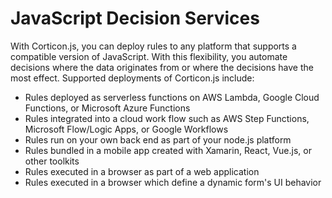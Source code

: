 
# JavaScript Decision Services


With Corticon.js, you can deploy rules to any platform that supports a compatible version of JavaScript. With this flexibility, you automate decisions where the data originates from or where the decisions have the most effect. Supported deployments of Corticon.js include:

* Rules deployed as serverless functions on AWS Lambda, Google Cloud Functions, or Microsoft Azure Functions
* Rules integrated into a cloud work flow such as AWS Step Functions, Microsoft Flow/Logic Apps, or Google Workflows
* Rules run on your own back end as part of your node.js platform
* Rules bundled in a mobile app created with Xamarin, React, Vue.js, or other toolkits
* Rules executed in a browser as part of a web application
* Rules executed in a browser which define a dynamic form's UI behavior

